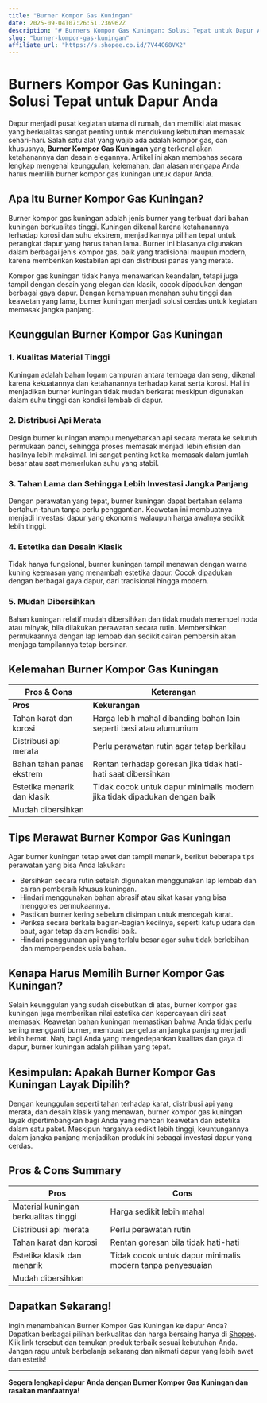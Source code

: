 ```yaml
---
title: "Burner Kompor Gas Kuningan"
date: 2025-09-04T07:26:51.236962Z
description: "# Burners Kompor Gas Kuningan: Solusi Tepat untuk Dapur Anda..."
slug: "burner-kompor-gas-kuningan"
affiliate_url: "https://s.shopee.co.id/7V44C68VX2"
---
```

# Burners Kompor Gas Kuningan: Solusi Tepat untuk Dapur Anda

Dapur menjadi pusat kegiatan utama di rumah, dan memiliki alat masak yang berkualitas sangat penting untuk mendukung kebutuhan memasak sehari-hari. Salah satu alat yang wajib ada adalah kompor gas, dan khususnya, **Burner Kompor Gas Kuningan** yang terkenal akan ketahanannya dan desain elegannya. Artikel ini akan membahas secara lengkap mengenai keunggulan, kelemahan, dan alasan mengapa Anda harus memilih burner kompor gas kuningan untuk dapur Anda.

## Apa Itu Burner Kompor Gas Kuningan?

Burner kompor gas kuningan adalah jenis burner yang terbuat dari bahan kuningan berkualitas tinggi. Kuningan dikenal karena ketahanannya terhadap korosi dan suhu ekstrem, menjadikannya pilihan tepat untuk perangkat dapur yang harus tahan lama. Burner ini biasanya digunakan dalam berbagai jenis kompor gas, baik yang tradisional maupun modern, karena memberikan kestabilan api dan distribusi panas yang merata.

Kompor gas kuningan tidak hanya menawarkan keandalan, tetapi juga tampil dengan desain yang elegan dan klasik, cocok dipadukan dengan berbagai gaya dapur. Dengan kemampuan menahan suhu tinggi dan keawetan yang lama, burner kuningan menjadi solusi cerdas untuk kegiatan memasak jangka panjang.

## Keunggulan Burner Kompor Gas Kuningan

### 1. Kualitas Material Tinggi

Kuningan adalah bahan logam campuran antara tembaga dan seng, dikenal karena kekuatannya dan ketahanannya terhadap karat serta korosi. Hal ini menjadikan burner kuningan tidak mudah berkarat meskipun digunakan dalam suhu tinggi dan kondisi lembab di dapur.

### 2. Distribusi Api Merata

Design burner kuningan mampu menyebarkan api secara merata ke seluruh permukaan panci, sehingga proses memasak menjadi lebih efisien dan hasilnya lebih maksimal. Ini sangat penting ketika memasak dalam jumlah besar atau saat memerlukan suhu yang stabil.

### 3. Tahan Lama dan Sehingga Lebih Investasi Jangka Panjang

Dengan perawatan yang tepat, burner kuningan dapat bertahan selama bertahun-tahun tanpa perlu penggantian. Keawetan ini membuatnya menjadi investasi dapur yang ekonomis walaupun harga awalnya sedikit lebih tinggi.

### 4. Estetika dan Desain Klasik

Tidak hanya fungsional, burner kuningan tampil menawan dengan warna kuning keemasan yang menambah estetika dapur. Cocok dipadukan dengan berbagai gaya dapur, dari tradisional hingga modern.

### 5. Mudah Dibersihkan

Bahan kuningan relatif mudah dibersihkan dan tidak mudah menempel noda atau minyak, bila dilakukan perawatan secara rutin. Membersihkan permukaannya dengan lap lembab dan sedikit cairan pembersih akan menjaga tampilannya tetap bersinar.

## Kelemahan Burner Kompor Gas Kuningan

| **Pros & Cons** | **Keterangan** |
|------------------|----------------|
| **Pros** | **Kekurangan** |
| Tahan karat dan korosi | Harga lebih mahal dibanding bahan lain seperti besi atau alumunium |
| Distribusi api merata | Perlu perawatan rutin agar tetap berkilau |
| Bahan tahan panas ekstrem | Rentan terhadap goresan jika tidak hati-hati saat dibersihkan |
| Estetika menarik dan klasik | Tidak cocok untuk dapur minimalis modern jika tidak dipadukan dengan baik |
| Mudah dibersihkan | |

## Tips Merawat Burner Kompor Gas Kuningan

Agar burner kuningan tetap awet dan tampil menarik, berikut beberapa tips perawatan yang bisa Anda lakukan:

- Bersihkan secara rutin setelah digunakan menggunakan lap lembab dan cairan pembersih khusus kuningan.
- Hindari menggunakan bahan abrasif atau sikat kasar yang bisa menggores permukaannya.
- Pastikan burner kering sebelum disimpan untuk mencegah karat.
- Periksa secara berkala bagian-bagian kecilnya, seperti katup udara dan baut, agar tetap dalam kondisi baik.
- Hindari penggunaan api yang terlalu besar agar suhu tidak berlebihan dan memperpendek usia bahan.

## Kenapa Harus Memilih Burner Kompor Gas Kuningan?

Selain keunggulan yang sudah disebutkan di atas, burner kompor gas kuningan juga memberikan nilai estetika dan kepercayaan diri saat memasak. Keawetan bahan kuningan memastikan bahwa Anda tidak perlu sering mengganti burner, membuat pengeluaran jangka panjang menjadi lebih hemat. Nah, bagi Anda yang mengedepankan kualitas dan gaya di dapur, burner kuningan adalah pilihan yang tepat.

## Kesimpulan: Apakah Burner Kompor Gas Kuningan Layak Dipilih?

Dengan keunggulan seperti tahan terhadap karat, distribusi api yang merata, dan desain klasik yang menawan, burner kompor gas kuningan layak dipertimbangkan bagi Anda yang mencari keawetan dan estetika dalam satu paket. Meskipun harganya sedikit lebih tinggi, keuntungannya dalam jangka panjang menjadikan produk ini sebagai investasi dapur yang cerdas.

## Pros & Cons Summary

| **Pros** | **Cons** |
| --- | --- |
| Material kuningan berkualitas tinggi | Harga sedikit lebih mahal |
| Distribusi api merata | Perlu perawatan rutin |
| Tahan karat dan korosi | Rentan goresan bila tidak hati-hati |
| Estetika klasik dan menarik | Tidak cocok untuk dapur minimalis modern tanpa penyesuaian |
| Mudah dibersihkan | |

## Dapatkan Sekarang!  

Ingin menambahkan Burner Kompor Gas Kuningan ke dapur Anda? Dapatkan berbagai pilihan berkualitas dan harga bersaing hanya di [Shopee](https://s.shopee.co.id/7V44C68VX2). Klik link tersebut dan temukan produk terbaik sesuai kebutuhan Anda. Jangan ragu untuk berbelanja sekarang dan nikmati dapur yang lebih awet dan estetis!

---

**Segera lengkapi dapur Anda dengan Burner Kompor Gas Kuningan dan rasakan manfaatnya!**